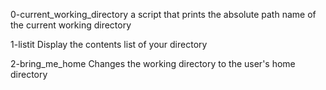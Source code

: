 0-current_working_directory
a script that prints the absolute path name of the current working directory

1-listit
Display the contents list of your directory

2-bring_me_home
Changes the working directory to the user's home directory
